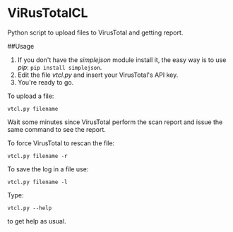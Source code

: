 ViRusTotalCL
============

Python script to upload files to VirusTotal and getting report.

##Usage

1. If you don't have the *simplejson* module install it, the easy way is to use *pip*: `pip install simplejson`.
2. Edit the file *vtcl.py* and insert your VirusTotal's API key.
3. You're ready to go. 

To upload a file:

```
vtcl.py filename
```

Wait some minutes since VirusTotal perform the scan report and issue the same command to see the report.

To force VirusTotal to rescan the file:

```
vtcl.py filename -r
```

To save the log in a file use:

```
vtcl.py filename -l
```

Type:

```
vtcl.py --help
```

to get help as usual.


